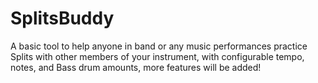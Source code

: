 # SplitsBuddy
A basic tool to help anyone in band or any music performances practice Splits with other members of your instrument, with configurable tempo, notes, and Bass drum amounts, more features will be added! 
